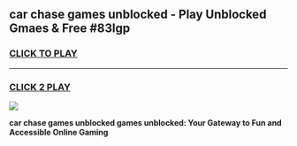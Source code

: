 
## car chase games unblocked - Play Unblocked Gmaes & Free #83lgp
<h3>
<a href="https://news.freeplayer.one?title=car_chase_games_unblocked&ref=03M">CLICK TO PLAY</a></h3>
<hr>

<h3>
<a href="https://news.freeplayer.one?title=car_chase_games_unblocked&ref=03M">CLICK 2 PLAY</a>
  
</h3>

<a href="https://news.freeplayer.one?title=car_chase_games_unblocked&ref=03M"><img src="https://clearcache.store/games.png"></a>


**car chase games unblocked games unblocked: Your Gateway to Fun and Accessible Online Gaming**
